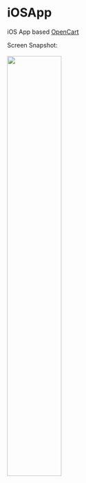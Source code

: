 iOSApp
======

iOS App based <a  href='https://github.com/opencart/opencart' >OpenCart</a>

Screen Snapshot:
<br><br>
<a href="http://www.i2cart.com"><img alt="" src="http://i2cart.com/image/app.gif" style="width: 50%; height: 50%;"> </a>

